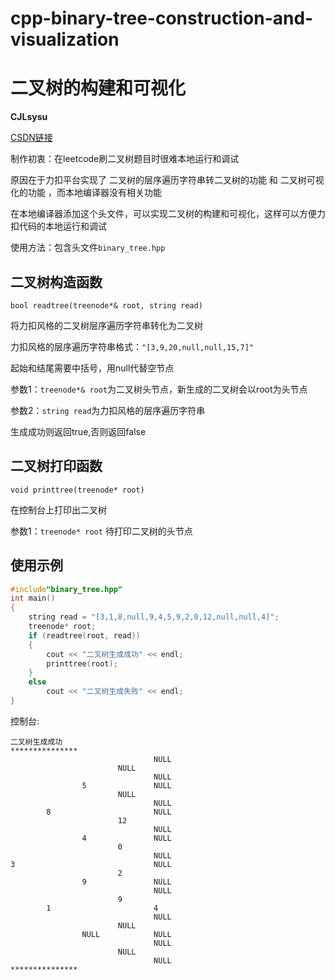 # cpp-binary-tree-construction-and-visualization
# 二叉树的构建和可视化

__CJLsysu__

[CSDN链接](https://blog.csdn.net/m0_73571517/article/details/128677617)

制作初衷：在leetcode刷二叉树题目时很难本地运行和调试

原因在于力扣平台实现了 二叉树的层序遍历字符串转二叉树的功能 和 二叉树可视化的功能 ，而本地编译器没有相关功能

在本地编译器添加这个头文件，可以实现二叉树的构建和可视化，这样可以方便力扣代码的本地运行和调试

使用方法：包含头文件`binary_tree.hpp`

## 二叉树构造函数

`bool readtree(treenode*& root, string read)`

将力扣风格的二叉树层序遍历字符串转化为二叉树

力扣风格的层序遍历字符串格式：`"[3,9,20,null,null,15,7]"`

起始和结尾需要中括号，用null代替空节点

参数1：`treenode*& root`为二叉树头节点，新生成的二叉树会以root为头节点

参数2：`string read`为力扣风格的层序遍历字符串

生成成功则返回true,否则返回false


## 二叉树打印函数

`void printtree(treenode* root)`

在控制台上打印出二叉树

参数1：`treenode* root`  待打印二叉树的头节点

## 使用示例

```cpp
#include"binary_tree.hpp"
int main()
{
	string read = "[3,1,8,null,9,4,5,9,2,0,12,null,null,4]";
	treenode* root;
	if (readtree(root, read))
	{
		cout << "二叉树生成成功" << endl;
		printtree(root);
	}
	else
		cout << "二叉树生成失败" << endl;
}
```

控制台:

```
二叉树生成成功
***************
                                NULL
                        NULL
                                NULL
                5               NULL
                        NULL
                                NULL
        8                       NULL
                        12
                                NULL
                4               NULL
                        0
                                NULL
3                               NULL
                        2
                9               NULL
                                NULL
                        9
        1                       4
                                NULL
                        NULL
                NULL            NULL
                                NULL
                        NULL
                                NULL
***************
```

